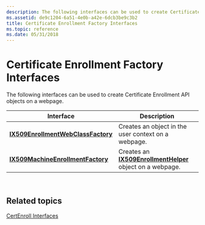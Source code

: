 ```yaml
---
description: The following interfaces can be used to create Certificate Enrollment API objects on a webpage.
ms.assetid: de9c1204-6a51-4e0b-a42e-6dcb3be9c3b2
title: Certificate Enrollment Factory Interfaces
ms.topic: reference
ms.date: 05/31/2018
---
```


# Certificate Enrollment Factory Interfaces

The following interfaces can be used to create Certificate Enrollment API objects on a webpage.



| Interface                                                                | Description                                                                            |
|--------------------------------------------------------------------------|----------------------------------------------------------------------------------------|
| [**IX509EnrollmentWebClassFactory**](/windows/desktop/api/CertEnroll/nn-certenroll-ix509enrollmentwebclassfactory) | Creates an object in the user context on a webpage.                                    |
| [**IX509MachineEnrollmentFactory**](/windows/desktop/api/Certenroll/nn-certenroll-ix509machineenrollmentfactory)   | Creates an [**IX509EnrollmentHelper**](/windows/desktop/api/Certenroll/nn-certenroll-ix509enrollmenthelper) object on a webpage. |



 

## Related topics

<dl> <dt>

[CertEnroll Interfaces](certenroll-interfaces.md)
</dt> </dl>

 

 



